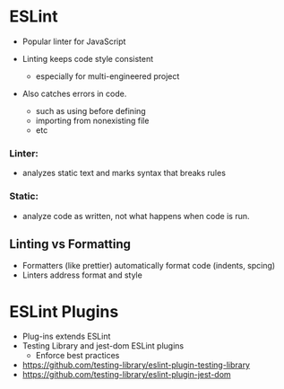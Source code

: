 # ESLint

- Popular linter for JavaScript
- Linting keeps code style consistent
  - especially for multi-engineered project
- Also catches errors in code.

  - such as using before defining
  - importing from nonexisting file
  - etc

### Linter:

- analyzes static text and marks syntax that breaks rules

### Static:

- analyze code as written, not what happens when code is run.

## Linting vs Formatting

- Formatters (like prettier) automatically format code (indents, spcing)
- Linters address format and style

# ESLint Plugins

- Plug-ins extends ESLint
- Testing Library and jest-dom ESLint plugins
  - Enforce best practices
- https://github.com/testing-library/eslint-plugin-testing-library
- https://github.com/testing-library/eslint-plugin-jest-dom
